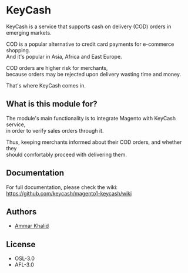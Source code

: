 # KeyCash

KeyCash is a service that supports cash on delivery (COD) orders in emerging markets.

COD is a popular alternative to credit card payments for e-commerce shopping.  
And it's popular in Asia, Africa and East Europe.

COD orders are higher risk for merchants,  
because orders may be rejected upon delivery wasting time and money.

That's where KeyCash comes in.

## What is this module for?

The module's main functionality is to integrate Magento with KeyCash service,  
in order to verify sales orders through it.

Thus, keeping merchants informed about their COD orders, and whether they  
should comfortably proceed with delivering them.

## Documentation

For full documentation, please check the wiki:  
https://github.com/keycash/magento1-keycash/wiki

## Authors

* [Ammar Khalid](https://api.github.com/user/4558603)

## License

* OSL-3.0
* AFL-3.0
